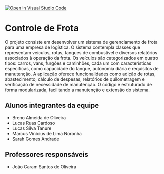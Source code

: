 [![Open in Visual Studio Code](https://classroom.github.com/assets/open-in-vscode-718a45dd9cf7e7f842a935f5ebbe5719a5e09af4491e668f4dbf3b35d5cca122.svg)](https://classroom.github.com/online_ide?assignment_repo_id=12008759&assignment_repo_type=AssignmentRepo)
# Controle de Frota
O projeto consiste em desenvolver um sistema de gerenciamento de frota para uma empresa de logística. O sistema contempla classes que representam veículos, rotas, tanques de combustível e diversos relatórios associados à operação da frota. Os veículos são categorizados em quatro tipos: carros, vans, furgões e caminhões, cada um com características específicas, como capacidade do tanque, autonomia diária e requisitos de manutenção. A aplicação oferece funcionalidades como adição de rotas, abastecimento, cálculo de despesas, relatórios de quilometragem e verificação de necessidade de manutenção. O código é estruturado de forma modularizada, facilitando a manutenção e extensão do sistema.

## Alunos integrantes da equipe

* Breno Almeida de Oliveira
* Lucas Ruas Cardoso
* Lucas Silva Tanure
* Marcus Vinícius de Lima Noronha
* Sarah Gomes Andrade

## Professores responsáveis

* João Caram Santos de Oliveira 
